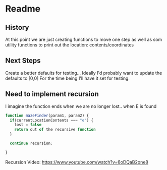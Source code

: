 # Readme

## History
At this point we are just creating functions to move one step
as well as som utility functions to print out the location: contents/coordinates

## Next Steps
Create a better defaults for testing...
Ideally I'd probably want to update the defaults to [0,0]
For the time being I'll have it set for testing.

## Need to implement recursion
I imagine the function ends when we are no longer lost.. when E is found

```js
function mazeFinder(param1, param2) {
  if(currentLocationContents === "e") {
    lost = false
    return out of the recursive function
  }

  continue recursion;

}
```

Recursion Video:
https://www.youtube.com/watch?v=6oDQaB2one8

